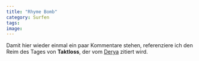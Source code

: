 ```yaml
---
title: "Rhyme Bomb"
category: Surfen
tags: 
image: 
---
```


Damit hier wieder einmal ein paar Kommentare stehen, referenziere ich den Reim des Tages von **Taktloss**, der vom [Derya](http://derschan.blogspot.com/2006/08/punkt-punkt-punkt-des-tages.html#comments) zitiert wird.